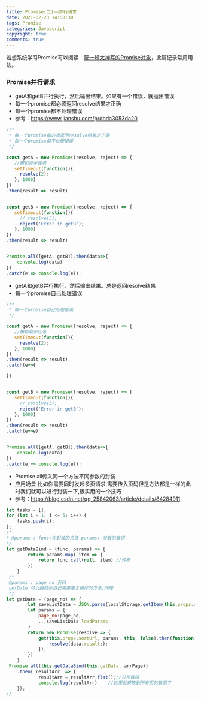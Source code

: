 ```yaml
---
title: Promise(二)——并行请求
date: 2021-02-23 14:58:30
tags: Promise
categories: Javascript
copyright: true
comments: true
---
```


<!-- <img src="https://cdn.pixabay.com/photo/2021/01/24/20/21/cloud-5946381_1280.jpg" width="100%" height="480px;"/> -->

若想系统学习Promise可以阅读：[阮一峰大神写的Promise对象](https://es6.ruanyifeng.com/#docs/promise)，此篇记录常用用法。


### Promise并行请求

- getA和getB并行执行，然后输出结果。如果有一个错误，就抛出错误
- 每一个promise都必须返回resolve结果才正确
- 每一个promise都不处理错误
- 参考：https://www.jianshu.com/p/dbda3053da20
  

```javascript
/**
 * 每一个promise都必须返回resolve结果才正确
 * 每一个promise都不处理错误
 */

const getA = new Promise((resolve, reject) => {
   //模拟异步任务
   setTimeout(function(){
     resolve(2);
   }, 1000) 
})
.then(result => result)


const getB = new Promise((resolve, reject) => {
   setTimeout(function(){
     // resolve(3);
     reject('Error in getB');
   }, 1000) 
})
.then(result => result)


Promise.all([getA, getB]).then(data=>{
    console.log(data)
})
.catch(e => console.log(e));
```

- getA和getB并行执行，然后输出结果。总是返回resolve结果
- 每一个promise自己处理错误

```javascript
/**
 * 每一个promise自己处理错误
 */

const getA = new Promise((resolve, reject) => {
   //模拟异步任务
   setTimeout(function(){
     resolve(2);
   }, 1000) 
})
.then(result => result)
.catch(e=>{

})


const getB = new Promise((resolve, reject) => {
   setTimeout(function(){
     // resolve(3);
     reject('Error in getB');
   }, 1000) 
})
.then(result => result)
.catch(e=>e)


Promise.all([getA, getB]).then(data=>{
    console.log(data)
})
.catch(e => console.log(e));
```

- Promise.all传入同一个方法不同参数的封装
- 应用场景 比如你需要同时发起多页请求,需要传入页码但是方法都是一样的此时我们就可以进行封装一下,很实用的一个技巧
- 参考：https://blog.csdn.net/qq_25842063/article/details/84284911

```javascript
let tasks = [];
for (let i = 1; i <= 5; i++) {
    tasks.push(i);
};
/*
* @params : func:你封装的方法 params: 参数的数组
*/
let getDataBind = (func, params) => {
        return params.map( item => {
            return func.call(null, item) //传参
        })
    }
 /*
 @params : page_no 页码  
 getDate 可以换成你自己需要重复操作的方法,同理
 */
let getData = (page_no) => {
        let saveListData = JSON.parse(localStorage.getItem(this.props.saveListData));
        let params = {
            page_no:page_no,
            ...saveListData.loadParams
        }
        return new Promise(resolve => {
            get(this.props.sortUrl, params, this, false).then(function (data) {
                resolve(data.result;);
            });
        })
    }  
 Promise.all(this.getDataBind(this.getData, arrPage))
	.then( resultArr  => {
		    resultArr = resultArr.flat();//拉平数组
		    console.log(resultArr)    //这里就获取到所有页的数据了
	});
//

```

